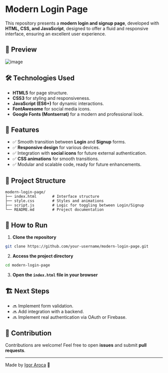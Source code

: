 # Modern Login Page

This repository presents a **modern login and signup page**, developed with **HTML, CSS, and JavaScript**, designed to offer a fluid and responsive interface, ensuring an excellent user experience.

## 📸 Preview

![image](![image](https://github.com/user-attachments/assets/6c9f85b7-b0cb-42b4-b5de-3842313df502)
)


## 🛠️ Technologies Used

- **HTML5** for page structure.
- **CSS3** for styling and responsiveness.
- **JavaScript (ES6+)** for dynamic interactions.
- **FontAwesome** for social media icons.
- **Google Fonts (Montserrat)** for a modern and professional look.

## 🎯 Features

- ✅ Smooth transition between **Login** and **Signup** forms.
- ✅ **Responsive design** for various devices.
- ✅ Integration with **social icons** for future external authentication.
- ✅ **CSS animations** for smooth transitions.
- ✅ Modular and scalable code, ready for future enhancements.

## 📂 Project Structure

```
modern-login-page/
├── index.html       # Interface structure
├── style.css        # Styles and animations
├── script.js        # Logic for toggling between Login/Signup
└── README.md        # Project documentation
```

## 🚀 How to Run

1. **Clone the repository**
```bash
git clone https://github.com/your-username/modern-login-page.git
```

2. **Access the project directory**
```bash
cd modern-login-page
```

3. **Open the `index.html` file in your browser**

## 🏗️ Next Steps

- 🔜 Implement form validation.
- 🔜 Add integration with a backend.
- 🔜 Implement real authentication via OAuth or Firebase.

## 📌 Contribution

Contributions are welcome! Feel free to open **issues** and submit **pull requests**.

---

Made by [Igor Aroca](https://github.com/igorcarneir0) 🚀

